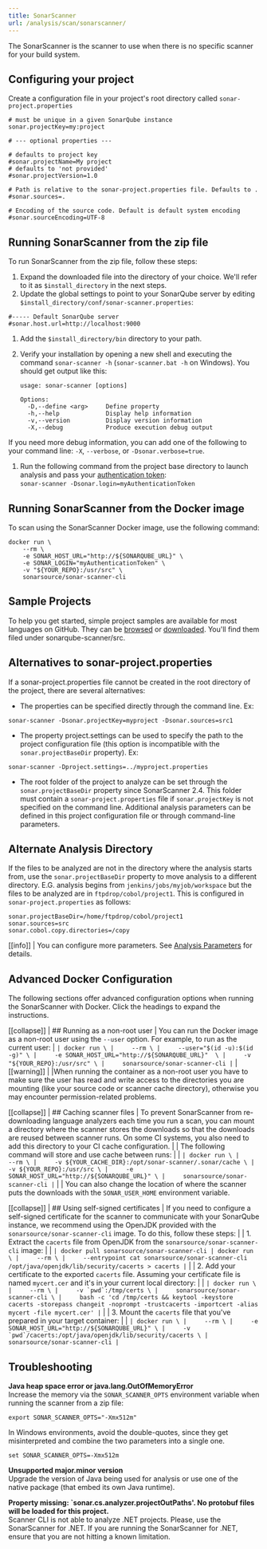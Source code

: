 ```yaml
---
title: SonarScanner
url: /analysis/scan/sonarscanner/
---
```


<update-center updatecenterkey="scannercli"></update-center>

The SonarScanner is the scanner to use when there is no specific scanner for your build system.

## Configuring your project
Create a configuration file in your project's root directory called `sonar-project.properties`

```
# must be unique in a given SonarQube instance
sonar.projectKey=my:project

# --- optional properties ---

# defaults to project key
#sonar.projectName=My project
# defaults to 'not provided'
#sonar.projectVersion=1.0
 
# Path is relative to the sonar-project.properties file. Defaults to .
#sonar.sources=.
 
# Encoding of the source code. Default is default system encoding
#sonar.sourceEncoding=UTF-8
```

## Running SonarScanner from the zip file
To run SonarScanner from the zip file, follow these steps:

1. Expand the downloaded file into the directory of your choice. We'll refer to it as `$install_directory` in the next steps.
1. Update the global settings to point to your SonarQube server by editing `$install_directory/conf/sonar-scanner.properties`:
```
#----- Default SonarQube server
#sonar.host.url=http://localhost:9000
```
1. Add the `$install_directory/bin` directory to your path.
1. Verify your installation by opening a new shell and executing the command `sonar-scanner -h` (`sonar-scanner.bat -h` on Windows). You should get output like this:

   ```
   usage: sonar-scanner [options]
  
   Options:
     -D,--define <arg>     Define property
     -h,--help             Display help information
     -v,--version          Display version information
     -X,--debug            Produce execution debug output
   ```
If you need more debug information, you can add one of the following to your command line: `-X`, `--verbose`, or `-Dsonar.verbose=true`.

1. Run the following command from the project base directory to launch analysis and pass your [authentication token](/user-guide/user-token/):  
`sonar-scanner -Dsonar.login=myAuthenticationToken`

## Running SonarScanner from the Docker image
To scan using the SonarScanner Docker image, use the following command:

```
docker run \
    --rm \
    -e SONAR_HOST_URL="http://${SONARQUBE_URL}" \
    -e SONAR_LOGIN="myAuthenticationToken" \
    -v "${YOUR_REPO}:/usr/src" \
    sonarsource/sonar-scanner-cli
```

## Sample Projects
To help you get started, simple project samples are available for most languages on GitHub. They can be [browsed](https://github.com/SonarSource/sonar-scanning-examples) or [downloaded](https://github.com/SonarSource/sonar-scanning-examples/archive/master.zip). You'll find them filed under sonarqube-scanner/src.

## Alternatives to sonar-project.properties
If a sonar-project.properties file cannot be created in the root directory of the project, there are several alternatives:

* The properties can be specified directly through the command line. Ex:
```
sonar-scanner -Dsonar.projectKey=myproject -Dsonar.sources=src1
```
* The property project.settings can be used to specify the path to the project configuration file (this option is incompatible with the `sonar.projectBaseDir` property). Ex:
```
sonar-scanner -Dproject.settings=../myproject.properties
```
* The root folder of the project to analyze can be set through the `sonar.projectBaseDir` property since SonarScanner 2.4. This folder must contain a `sonar-project.properties` file if `sonar.projectKey` is not specified on the command line.
Additional analysis parameters can be defined in this project configuration file or through command-line parameters. 

## Alternate Analysis Directory
If the files to be analyzed are not in the directory where the analysis starts from, use the `sonar.projectBaseDir` property to move analysis to a different directory. E.G. analysis begins from `jenkins/jobs/myjob/workspace` but the files to be analyzed are in `ftpdrop/cobol/project1`.
This is configured in `sonar-project.properties` as follows:
```
sonar.projectBaseDir=/home/ftpdrop/cobol/project1
sonar.sources=src
sonar.cobol.copy.directories=/copy
```

[[info]]
| You can configure more parameters. See [Analysis Parameters](/analysis/analysis-parameters/) for details.

## Advanced Docker Configuration

The following sections offer advanced configuration options when running the SonarScanner with Docker. Click the headings to expand the instructions.

[[collapse]]
| ## Running as a non-root user
| You can run the Docker image as a non-root user using the `--user` option. For example, to run as the current user:
| ```
| docker run \
|     --rm \
|     --user="$(id -u):$(id -g)" \
|     -e SONAR_HOST_URL="http://${SONARQUBE_URL}"  \
|     -v "${YOUR_REPO}:/usr/src" \
|     sonarsource/sonar-scanner-cli
| ```
| [[warning]]
| |When running the container as a non-root user you have to make sure the user has read and write access to the directories you are mounting (like your source code or scanner cache directory), otherwise you may encounter permission-related problems.  

[[collapse]]
| ## Caching scanner files
| To prevent SonarScanner from re-downloading language analyzers each time you run a scan, you can mount a directory where the scanner stores the downloads so that the downloads are reused between scanner runs. On some CI systems, you also need to add this directory to your CI cache configuration. 
|
| The following command will store and use cache between runs:
|
| ```
| docker run \
|     --rm \
|     -v ${YOUR_CACHE_DIR}:/opt/sonar-scanner/.sonar/cache \
|     -v ${YOUR_REPO}:/usr/src \
|     -e SONAR_HOST_URL="http://${SONARQUBE_URL}" \
|     sonarsource/sonar-scanner-cli
| ```
|
| You can also change the location of where the scanner puts the downloads with the `SONAR_USER_HOME` environment variable.

[[collapse]]
| ## Using self-signed certificates
| If you need to configure a self-signed certificate for the scanner to communicate with your SonarQube instance, we recommend using the OpenJDK provided with the `sonarsource/sonar-scanner-cli` image. To do this, follow these steps: 
|
| 1. Extract the `cacerts` file from OpenJDK from the `sonarsource/sonar-scanner-cli` image:
|
| ```
| docker pull sonarsource/sonar-scanner-cli
| docker run \
|     --rm \
|     --entrypoint cat sonarsource/sonar-scanner-cli /opt/java/openjdk/lib/security/cacerts > cacerts
| ```
|
| 2. Add your certificate to the exported `cacerts` file. Assuming your certificate file is named `mycert.cer` and it's in your current local directory:
|
| ```
| docker run \
|     --rm \
|     -v `pwd`:/tmp/certs \
|     sonarsource/sonar-scanner-cli \
|     bash -c 'cd /tmp/certs && keytool -keystore cacerts -storepass changeit -noprompt -trustcacerts -importcert -alias mycert -file mycert.cer'
| ```
|
| 3. Mount the `cacerts` file that you've prepared in your target container:
| 
| ```
| docker run \
|     --rm \
|     -e SONAR_HOST_URL="http://${SONARQUBE_URL}" \
|     -v `pwd`/cacerts:/opt/java/openjdk/lib/security/cacerts \
|     sonarsource/sonar-scanner-cli
| ```

## Troubleshooting
**Java heap space error or java.lang.OutOfMemoryError**  
Increase the memory via the `SONAR_SCANNER_OPTS` environment variable when running the scanner from a zip file:
```
export SONAR_SCANNER_OPTS="-Xmx512m"
```
In Windows environments, avoid the double-quotes, since they get misinterpreted and combine the two parameters into a single one.
```
set SONAR_SCANNER_OPTS=-Xmx512m
```

**Unsupported major.minor version**  
Upgrade the version of Java being used for analysis or use one of the native package (that embed its own Java runtime).

**Property missing: `sonar.cs.analyzer.projectOutPaths'. No protobuf files will be loaded for this project.**  
Scanner CLI is not able to analyze .NET projects. Please, use the SonarScanner for .NET. If you are running the SonarScanner for .NET, ensure that you are not hitting a known limitation.

